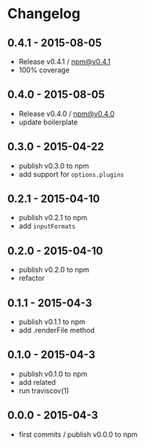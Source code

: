 # Changelog

## 0.4.1 - 2015-08-05
- Release v0.4.1 / npm@v0.4.1
- 100% coverage

## 0.4.0 - 2015-08-05
- Release v0.4.0 / npm@v0.4.0
- update boilerplate

## 0.3.0 - 2015-04-22
- publish v0.3.0 to npm
- add support for `options.plugins`

## 0.2.1 - 2015-04-10
- publish v0.2.1 to npm
- add `inputFormats`

## 0.2.0 - 2015-04-10
- publish v0.2.0 to npm
- refactor

## 0.1.1 - 2015-04-3
- publish v0.1.1 to npm
- add .renderFile method

## 0.1.0 - 2015-04-3
- publish v0.1.0 to npm
- add related
- run traviscov(1)

## 0.0.0 - 2015-04-3
- first commits / publish v0.0.0 to npm
